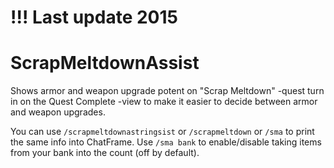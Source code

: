 # !!! Last update 2015

# ScrapMeltdownAssist

Shows armor and weapon upgrade potent on "Scrap Meltdown" -quest turn in on the Quest Complete -view to make it easier to decide between armor and weapon upgrades.

You can use `/scrapmeltdownastringsist` or `/scrapmeltdown` or `/sma` to print the same info into ChatFrame. Use `/sma bank` to enable/disable taking items from your bank into the count (off by default).